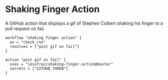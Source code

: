 # Shaking Finger Action

A GitHub action that displays a gif of Stephen Colbert shaking his finger to a pull request on fail.


```
workflow "shaking finger action" {
  on = "check_run"
  resolves = ["post gif on fail"]
}

action "post gif on fail" {
  uses = "jessfraz/shaking-finger-action@master"
  secrets = ["GITHUB_TOKEN"]
}
```
